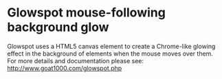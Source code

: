 Glowspot mouse-following background glow
========================================

Glowspot uses a HTML5 canvas element to create a Chrome-like glowing effect
in the background of elements when the mouse moves over them.
For more details and documentation please see: http://www.goat1000.com/glowspot.php
